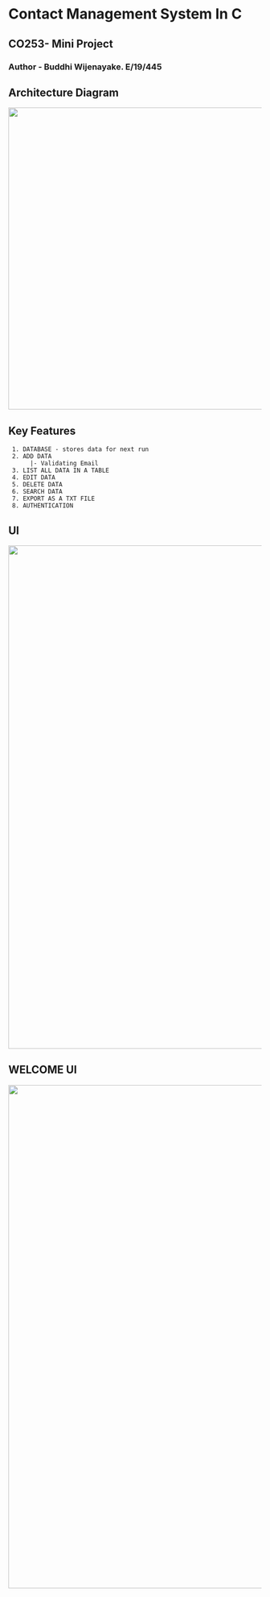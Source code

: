 # Contact Management System In C
## CO253- Mini Project  
### Author - Buddhi Wijenayake. E/19/445
## Architecture Diagram
<p align="center">
<img src="https://github.com/Buddhi19/ContactManagementSystemInC/assets/119914594/99d3ad49-ea45-4dfc-89da-ebcd3cb7240d" width="600">
</p>


## Key Features

     1. DATABASE - stores data for next run
     2. ADD DATA
          |- Validating Email
     3. LIST ALL DATA IN A TABLE
     4. EDIT DATA
     5. DELETE DATA
     6. SEARCH DATA
     7. EXPORT AS A TXT FILE
     8. AUTHENTICATION
    
## UI
<p align="center">
<img src="https://github.com/Buddhi19/ContactManagementSystemInC/assets/119914594/9532cf84-2d3e-4daa-bcb6-55d024eab74e" width="1000">
</p>

## WELCOME UI

<p align="center">
<img src="https://github.com/Buddhi19/ContactManagementSystemInC/assets/119914594/2be32779-e92f-4474-b2d5-6d0b2f59152c" width="1000">
</p>
